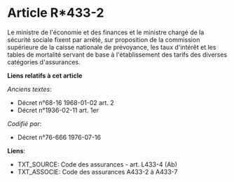 # Article R*433-2

Le ministre de l'économie et des finances et le ministre chargé de la sécurité sociale fixent par arrêté, sur proposition de
la commission supérieure de la caisse nationale de prévoyance, les taux d'intérêt et les tables de mortalité servant de base
à l'établissement des tarifs des diverses catégories d'assurances.

**Liens relatifs à cet article**

_Anciens textes_:

  - Décret n°68-16 1968-01-02 art. 2
  - Décret n°1936-02-11 art. 1er

_Codifié par_:

  - Décret n°76-666 1976-07-16

**Liens**:

  - TXT_SOURCE: Code des assurances - art. L433-4 (Ab)
  - TXT_ASSOCIE: Code des assurances A433-2 à A433-7
